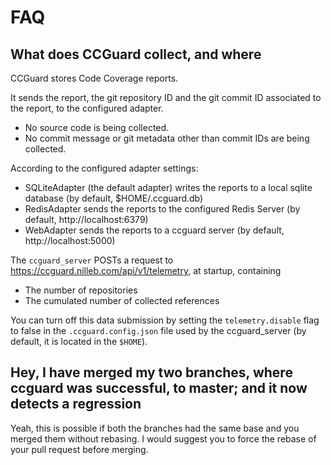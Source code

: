 # FAQ

## What does CCGuard collect, and where

CCGuard stores Code Coverage reports.

It sends the report, the git repository ID and the git commit ID associated to the report, to the configured adapter.

- No source code is being collected.
- No commit message or git metadata other than commit IDs are being collected.

According to the configured adapter settings:

- SQLiteAdapter (the default adapter) writes the reports to a local sqlite database (by default, $HOME/.ccguard.db)
- RedisAdapter sends the reports to the configured Redis Server (by default, http://localhost:6379)
- WebAdapter sends the reports to a ccguard server (by default, http://localhost:5000)

The `ccguard_server` POSTs a request to https://ccguard.nilleb.com/api/v1/telemetry, at startup, containing

- The number of repositories
- The cumulated number of collected references

You can turn off this data submission by setting the `telemetry.disable` flag to false in the `.ccguard.config.json` file used by the ccguard_server (by default, it is located in the `$HOME`).

## Hey, I have merged my two branches, where ccguard was successful, to master; and it now detects a regression

Yeah, this is possible if both the branches had the same base and you merged them without rebasing.
I would suggest you to force the rebase of your pull request before merging.
